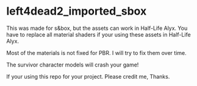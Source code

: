 # left4dead2_imported_sbox

This was made for s&box, but the assets can work in Half-Life Alyx. You have to replace all material shaders if your using these assets in Half-Life Alyx.

Most of the materials is not fixed for PBR. I will try to fix them over time.

The survivor character models will crash your game!

If your using this repo for your project. Please credit me, Thanks.

